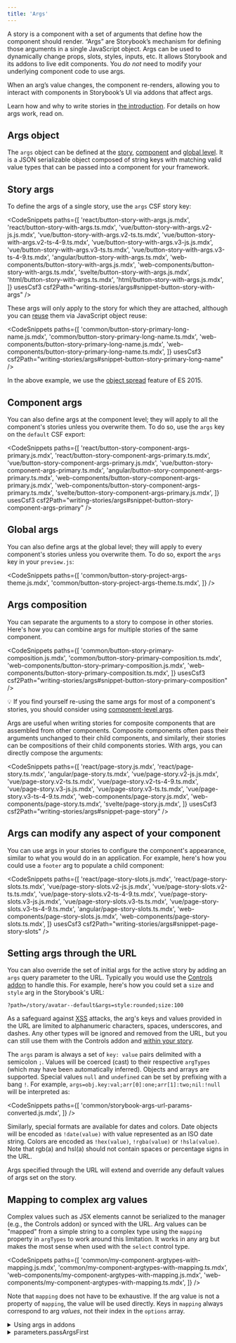 ```yaml
---
title: 'Args'
---
```


<YouTubeCallout id="0gOfS6K0x0E" title="Build better UIs with Storybook Args" />

A story is a component with a set of arguments that define how the component should render. “Args” are Storybook’s mechanism for defining those arguments in a single JavaScript object. Args can be used to dynamically change props, slots, styles, inputs, etc. It allows Storybook and its addons to live edit components. You _do not_ need to modify your underlying component code to use args.

When an arg’s value changes, the component re-renders, allowing you to interact with components in Storybook’s UI via addons that affect args.

Learn how and why to write stories in [the introduction](./introduction.md#using-args). For details on how args work, read on.

## Args object

The `args` object can be defined at the [story](#story-args), [component](#component-args) and [global level](#global-args). It is a JSON serializable object composed of string keys with matching valid value types that can be passed into a component for your framework.

## Story args

To define the args of a single story, use the `args` CSF story key:

<!-- prettier-ignore-start -->

<CodeSnippets
  paths={[
    'react/button-story-with-args.js.mdx',
    'react/button-story-with-args.ts.mdx',
    'vue/button-story-with-args.v2-js.js.mdx',
    'vue/button-story-with-args.v2-ts.ts.mdx',
    'vue/button-story-with-args.v2-ts-4-9.ts.mdx',
    'vue/button-story-with-args.v3-js.js.mdx',
    'vue/button-story-with-args.v3-ts.ts.mdx',
    'vue/button-story-with-args.v3-ts-4-9.ts.mdx',
    'angular/button-story-with-args.ts.mdx',
    'web-components/button-story-with-args.js.mdx',
    'web-components/button-story-with-args.ts.mdx',
    'svelte/button-story-with-args.js.mdx',
    'html/button-story-with-args.ts.mdx',
    'html/button-story-with-args.js.mdx',
  ]}
  usesCsf3
  csf2Path="writing-stories/args#snippet-button-story-with-args"
/>


<!-- prettier-ignore-end -->

These args will only apply to the story for which they are attached, although you can [reuse](./build-pages-with-storybook.md#args-composition-for-presentational-screens) them via JavaScript object reuse:

<!-- prettier-ignore-start -->

<CodeSnippets
  paths={[
    'common/button-story-primary-long-name.js.mdx',
    'common/button-story-primary-long-name.ts.mdx',
    'web-components/button-story-primary-long-name.js.mdx',
    'web-components/button-story-primary-long-name.ts.mdx',
  ]}
  usesCsf3
  csf2Path="writing-stories/args#snippet-button-story-primary-long-name"
/>

<!-- prettier-ignore-end -->

In the above example, we use the [object spread](https://developer.mozilla.org/en-US/docs/Web/JavaScript/Reference/Operators/Spread_syntax) feature of ES 2015.

## Component args

You can also define args at the component level; they will apply to all the component's stories unless you overwrite them. To do so, use the `args` key on the `default` CSF export:

<!-- prettier-ignore-start -->

<CodeSnippets
  paths={[
    'react/button-story-component-args-primary.js.mdx',
    'react/button-story-component-args-primary.ts.mdx',
    'vue/button-story-component-args-primary.js.mdx',
    'vue/button-story-component-args-primary.ts.mdx',
    'angular/button-story-component-args-primary.ts.mdx',
    'web-components/button-story-component-args-primary.js.mdx',
    'web-components/button-story-component-args-primary.ts.mdx',
    'svelte/button-story-component-args-primary.js.mdx',
  ]}
  usesCsf3
  csf2Path="writing-stories/args#snippet-button-story-component-args-primary"
/>

<!-- prettier-ignore-end -->

## Global args

You can also define args at the global level; they will apply to every component's stories unless you overwrite them. To do so, export the `args` key in your `preview.js`:

<!-- prettier-ignore-start -->

<CodeSnippets
  paths={[
    'common/button-story-project-args-theme.js.mdx',
    'common/button-story-project-args-theme.ts.mdx',
  ]}
/>

<!-- prettier-ignore-end -->

## Args composition

You can separate the arguments to a story to compose in other stories. Here's how you can combine args for multiple stories of the same component.

<!-- prettier-ignore-start -->

<CodeSnippets
  paths={[
    'common/button-story-primary-composition.js.mdx',
    'common/button-story-primary-composition.ts.mdx',
    'web-components/button-story-primary-composition.js.mdx',
    'web-components/button-story-primary-composition.ts.mdx',
  ]}
  usesCsf3
  csf2Path="writing-stories/args#snippet-button-story-primary-composition"
/>

<!-- prettier-ignore-end -->

<div class="aside">

💡 If you find yourself re-using the same args for most of a component's stories, you should consider using [component-level args](#component-args).

</div>

Args are useful when writing stories for composite components that are assembled from other components. Composite components often pass their arguments unchanged to their child components, and similarly, their stories can be compositions of their child components stories. With args, you can directly compose the arguments:

<!-- prettier-ignore-start -->

<CodeSnippets
  paths={[
    'react/page-story.js.mdx',
    'react/page-story.ts.mdx',
    'angular/page-story.ts.mdx',
    'vue/page-story.v2-js.js.mdx',
    'vue/page-story.v2-ts.ts.mdx',
    'vue/page-story.v2-ts-4-9.ts.mdx',
    'vue/page-story.v3-js.js.mdx',
    'vue/page-story.v3-ts.ts.mdx',
    'vue/page-story.v3-ts-4-9.ts.mdx',
    'web-components/page-story.js.mdx',
    'web-components/page-story.ts.mdx',
    'svelte/page-story.js.mdx',
  ]}
  usesCsf3
  csf2Path="writing-stories/args#snippet-page-story"
/>

<!-- prettier-ignore-end -->

## Args can modify any aspect of your component

You can use args in your stories to configure the component's appearance, similar to what you would do in an application. For example, here's how you could use a `footer` arg to populate a child component:

<!-- prettier-ignore-start -->

<CodeSnippets
  paths={[
    'react/page-story-slots.js.mdx',
    'react/page-story-slots.ts.mdx',
    'vue/page-story-slots.v2-js.js.mdx',
    'vue/page-story-slots.v2-ts.ts.mdx',
    'vue/page-story-slots.v2-ts-4-9.ts.mdx',
    'vue/page-story-slots.v3-js.js.mdx',
    'vue/page-story-slots.v3-ts.ts.mdx',
    'vue/page-story-slots.v3-ts-4-9.ts.mdx',
    'angular/page-story-slots.ts.mdx',
    'web-components/page-story-slots.js.mdx',
    'web-components/page-story-slots.ts.mdx',
  ]}
  usesCsf3
  csf2Path="writing-stories/args#snippet-page-story-slots"
/>

<!-- prettier-ignore-end -->

## Setting args through the URL

You can also override the set of initial args for the active story by adding an `args` query parameter to the URL. Typically you would use the [Controls addon](../essentials/controls.md) to handle this. For example, here's how you could set a `size` and `style` arg in the Storybook's URL:

```
?path=/story/avatar--default&args=style:rounded;size:100
```

As a safeguard against [XSS](https://owasp.org/www-community/attacks/xss/) attacks, the arg's keys and values provided in the URL are limited to alphanumeric characters, spaces, underscores, and dashes. Any other types will be ignored and removed from the URL, but you can still use them with the Controls addon and [within your story](#mapping-to-complex-arg-values).

The `args` param is always a set of `key: value` pairs delimited with a semicolon `;`. Values will be coerced (cast) to their respective `argTypes` (which may have been automatically inferred). Objects and arrays are supported. Special values `null` and `undefined` can be set by prefixing with a bang `!`. For example, `args=obj.key:val;arr[0]:one;arr[1]:two;nil:!null` will be interpreted as:

<!-- prettier-ignore-start -->

<CodeSnippets
  paths={[
   'common/storybook-args-url-params-converted.js.mdx',
  ]}
/>

<!-- prettier-ignore-end -->

Similarly, special formats are available for dates and colors. Date objects will be encoded as `!date(value)` with value represented as an ISO date string. Colors are encoded as `!hex(value)`, `!rgba(value)` or `!hsla(value)`. Note that rgb(a) and hsl(a) should not contain spaces or percentage signs in the URL.

Args specified through the URL will extend and override any default values of args set on the story.

## Mapping to complex arg values

Complex values such as JSX elements cannot be serialized to the manager (e.g., the Controls addon) or synced with the URL. Arg values can be "mapped" from a simple string to a complex type using the `mapping` property in `argTypes` to work around this limitation. It works in any arg but makes the most sense when used with the `select` control type.

<!-- prettier-ignore-start -->

<CodeSnippets
  paths={[
    'common/my-component-argtypes-with-mapping.js.mdx',
    'common/my-component-argtypes-with-mapping.ts.mdx',
    'web-components/my-component-argtypes-with-mapping.js.mdx',
    'web-components/my-component-argtypes-with-mapping.ts.mdx',
  ]}
/>

<!-- prettier-ignore-end -->

Note that `mapping` does not have to be exhaustive. If the arg value is not a property of `mapping`, the value will be used directly. Keys in `mapping` always correspond to arg _values_, not their index in the `options` array.

<details>
<summary>Using args in addons</summary>

If you are [writing an addon](../addons/writing-addons.md) that wants to read or update args, use the `useArgs` hook exported by `@storybook/manager-api`:

<!-- prettier-ignore-start -->

<CodeSnippets
  paths={[
    'common/args-usage-with-addons.js.mdx'
  ]}
/>

<!-- prettier-ignore-end -->

</details>

<details>
<summary>parameters.passArgsFirst</summary>

In Storybook 6+, we pass the args as the first argument to the story function. The second argument is the “context”, which includes story parameters, globals, argTypes, and other information.

In Storybook 5 and before we passed the context as the first argument. If you’d like to revert to that functionality set the `parameters.passArgsFirst` parameter in [`.storybook/preview.js`](../configure/overview.md#configure-story-rendering):

<!-- prettier-ignore-start -->

<CodeSnippets
  paths={[
    'common/storybook-preview-parameters-old-format.js.mdx',
    'common/storybook-preview-parameters-old-format.ts.mdx',
  ]}
/>

<!-- prettier-ignore-end -->

  <div class="aside">
  💡 Note that `args` is still available as a key in the context.
  </div>
</details>
